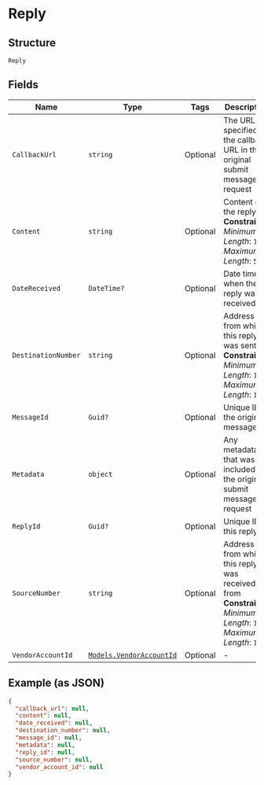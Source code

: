 
# Reply

## Structure

`Reply`

## Fields

| Name | Type | Tags | Description |
|  --- | --- | --- | --- |
| `CallbackUrl` | `string` | Optional | The URL specified as the callback URL in the original submit message request |
| `Content` | `string` | Optional | Content of the reply<br>**Constraints**: *Minimum Length*: `1`, *Maximum Length*: `5000` |
| `DateReceived` | `DateTime?` | Optional | Date time when the reply was received |
| `DestinationNumber` | `string` | Optional | Address from which this reply was sent to<br>**Constraints**: *Minimum Length*: `1`, *Maximum Length*: `15` |
| `MessageId` | `Guid?` | Optional | Unique ID of the original message |
| `Metadata` | `object` | Optional | Any metadata that was included in the original submit message request |
| `ReplyId` | `Guid?` | Optional | Unique ID of this reply |
| `SourceNumber` | `string` | Optional | Address from which this reply was received from<br>**Constraints**: *Minimum Length*: `1`, *Maximum Length*: `15` |
| `VendorAccountId` | [`Models.VendorAccountId`](../../doc/models/vendor-account-id.md) | Optional | - |

## Example (as JSON)

```json
{
  "callback_url": null,
  "content": null,
  "date_received": null,
  "destination_number": null,
  "message_id": null,
  "metadata": null,
  "reply_id": null,
  "source_number": null,
  "vendor_account_id": null
}
```

